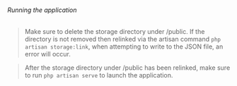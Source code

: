 ###### Running the application

> Make sure to delete the storage directory under /public. If the directory is not removed then relinked via the artisan command ``php artisan storage:link``, when attempting to write to the JSON file, an error will occur.

> After the storage directory under /public has been relinked, make sure to run ``php artisan serve`` to launch the application.
